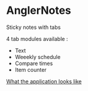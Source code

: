 # AnglerNotes
Sticky notes with tabs

4 tab modules available :
  * Text
  * Weeekly schedule
  * Compare times
  * Item counter
  
  [What the application looks like](https://user-images.githubusercontent.com/9568412/40141449-490f671a-5956-11e8-8c44-e3b3d4f88600.png)
